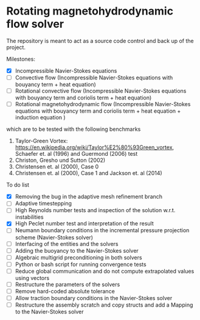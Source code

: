 # Rotating magnetohydrodynamic flow solver
The repository is meant to act as a source code control and back up of the project.

Milestones:
- [x] Incompressible Navier-Stokes equations
- [ ] Convective flow (Incompressible Navier-Stokes equations with bouyancy term + heat equation)
- [ ] Rotational convective flow (Incompressible Navier-Stokes equations with bouyancy term and coriolis term + heat equation)
- [ ] Rotational magnetohydrodynamic flow (Incompressible Navier-Stokes equations with bouyancy term and coriolis term + heat equation + induction equation )

which are to be tested with the following benchmarks
1. Taylor-Green Vortex: https://en.wikipedia.org/wiki/Taylor%E2%80%93Green_vortex, Schaefer et. al (1996) and Guermond (2006) test
1. Christon, Gresho und Sutton (2002)
1. Christensen et. al (2000), Case 0
1. Christensen et. al (2000), Case 1 and Jackson et. al (2014)

To do list
- [x] Removing the bug in the adaptive mesh refinement branch
- [ ] Adaptive timestepping
- [ ] High Reynolds number tests and inspection of the solution w.r.t. instabilities
- [x] High Peclet number test and interpretation of the result
- [ ] Neumann boundary conditions in the incremental pressure projection scheme (Navier-Stokes solver)
- [ ] Interfacing of the entities and the solvers
- [ ] Adding the buoyancy to the Navier-Stokes solver
- [ ] Algebraic multigrid preconditioning in both solvers
- [ ] Python or bash script for running convergence tests
- [ ] Reduce global communication and do not compute extrapolated values using vectors
- [ ] Restructure the parameters of the solvers
- [ ] Remove hard-coded absolute tolerance
- [ ] Allow traction boundary conditions in the Navier-Stokes solver
- [ ] Restructure the assembly scratch and copy structs and add a Mapping to the Navier-Stokes solver
